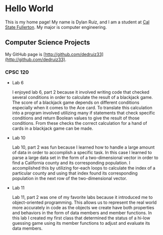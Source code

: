# Hello World

This is my home page! My name is Dylan Ruiz, and I am a student at [Cal State Fullerton](https://www.fullerton.edu/). My major is computer engineering.

## Computer Science Projects

My GitHub page is [http://github.com/dedruiz33](http://github.com/dedruiz33).

### CPSC 120

* Lab 6

    I enjoyed lab 6, part 2 because it involved writing code that checked 
    several conditions in order to calculate the result of a blackjack game. 
    The score of a blackjack game depends on different conditions especially 
    when it comes to the Ace card. To translate this calculation into a program 
    involved utilizing many if statements that check specific conditions and 
    return Boolean values to give the result of those conditions. From these 
    checks the correct calculation for a hand of cards in a blackjack game can 
    be made.

* Lab 10

    Lab 10, part 2 was fun because I learned how to handle a large amount of 
    data in order to accomplish a specific task. In this case I learned to 
    parse a large data set in the form of a two-dimensional vector in order 
    to find a California county and its corresponding population. I accomplished 
    this by utilizing for-each loops to calculate the index of a particular county 
    and using that index found its corresponding population in the next row of the 
    two-dimensional vector.

* Lab 11

    Lab 11, part 2 was one of my favorite labs because it introduced me to object-oriented 
    programming. This allows us to represent the real world more accurately in code as the 
    objects we create have both properties and behaviors in the form of data members and 
    member functions. In this lab I created my first class that determined the status 
    of a hi-low guessing game using its member functions to adjust and evaluate its data 
    members.
